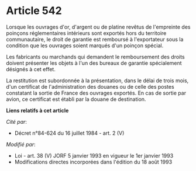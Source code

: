 # Article 542

Lorsque les ouvrages d'or, d'argent ou de platine revêtus de l'empreinte des poinçons réglementaires intérieurs sont exportés
hors du territoire communautaire, le droit de garantie est remboursé à l'exportateur sous la condition que les ouvrages
soient marqués d'un poinçon spécial.

Les fabricants ou marchands qui demandent le remboursement des droits doivent présenter les objets à l'un des bureaux de
garantie spécialement désignés à cet effet.

La restitution est subordonnée à la présentation, dans le délai de trois mois, d'un certificat de l'administration des
douanes ou de celle des postes constatant la sortie de France des ouvrages exportés. En cas de sortie par avion, ce
certificat est établi par la douane de destination.

**Liens relatifs à cet article**

_Cité par_:

  - Décret n°84-624 du 16 juillet 1984 - art. 2 (V)

_Modifié par_:

  - Loi - art. 38 (V) JORF 5 janvier 1993 en vigueur le 1er janvier 1993
  - Modifications directes incorporées dans l'édition du 18 août 1993

